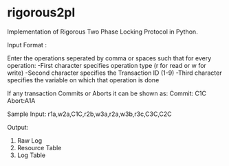 # rigorous2pl
Implementation of Rigorous Two Phase Locking Protocol in Python.

Input Format :

Enter the operations seperated by comma or spaces such that for every operation:
-First character specifies operation type (r for read or w for write)
-Second character specifies the Transaction ID (1-9)
-Third character specifies the variable on which that operation is done

If any transaction Commits or Aborts it can be shown as: 
Commit: C1C 
Abort:A1A

Sample Input: r1a,w2a,C1C,r2b,w3a,r2a,w3b,r3c,C3C,C2C

Output:
1. Raw Log
2. Resource Table
3. Log Table
